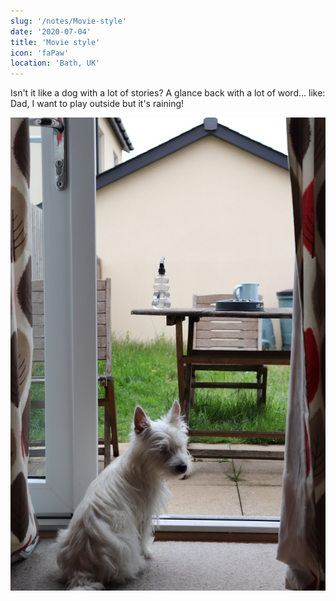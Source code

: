 ```yaml
---
slug: '/notes/Movie-style'
date: '2020-07-04'
title: 'Movie style'
icon: 'faPaw'
location: 'Bath, UK'
---
```


Isn't it like a dog with a lot of stories? A glance back with a lot of word... like: Dad, I want to play outside but it's raining!

![Westie](./figure1.jpeg)

